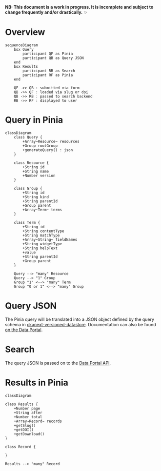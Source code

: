 **NB: This document is a work in progress. It is incomplete and subject to change frequently and/or drastically.** :sparkles:

# Overview

```mermaid
sequenceDiagram
    box Query
        participant QF as Pinia
        participant QB as Query JSON
    end
    box Results
        participant RB as Search
        participant RF as Pinia
    end

    QF ->> QB : submitted via form
    QB ->> QF : loaded via slug or doi
    QB ->> RB : passed to search backend
    RB ->> RF : displayed to user
```


# Query in Pinia

```mermaid
classDiagram
    class Query {
        +Array~Resource~ resources
        +Group rootGroup
        +generateQuery() : json
    }

    class Resource {
        +String id
        +String name
        +Number version
    }

    class Group {
        +String id
        +String kind
        +String parentId
        +Group parent
        +Array~Term~ terms
    }

    class Term {
        +String id
        +String contentType
        +String matchType
        +Array~String~ fieldNames
        +String widgetType
        +String helpText
        +value
        +String parentId
        +Group parent
    }

    Query --> "many" Resource
    Query --> "1" Group
    Group "1" <--> "many" Term
    Group "0 or 1" <--> "many" Group
```


# Query JSON

The Pinia query will be translated into a JSON object defined by the query schema in [ckanext-versioned-datastore](https://github.com/NaturalHistoryMuseum/ckanext-versioned-datastore/tree/main/ckanext/versioned_datastore/theme/public/querySchemas). Documentation can also be found [on the Data Portal](https://data.nhm.ac.uk/api.html).


# Search

The query JSON is passed on to the [Data Portal API](https://data.nhm.ac.uk/api.html).


# Results in Pinia

```mermaid
classDiagram

class Results {
    +Number page
    +String after
    +Number total
    +Array~Record~ records
    +getSlug()
    +getDOI()
    +getDownload()
}

class Record {

}

Results --> "many" Record
```
